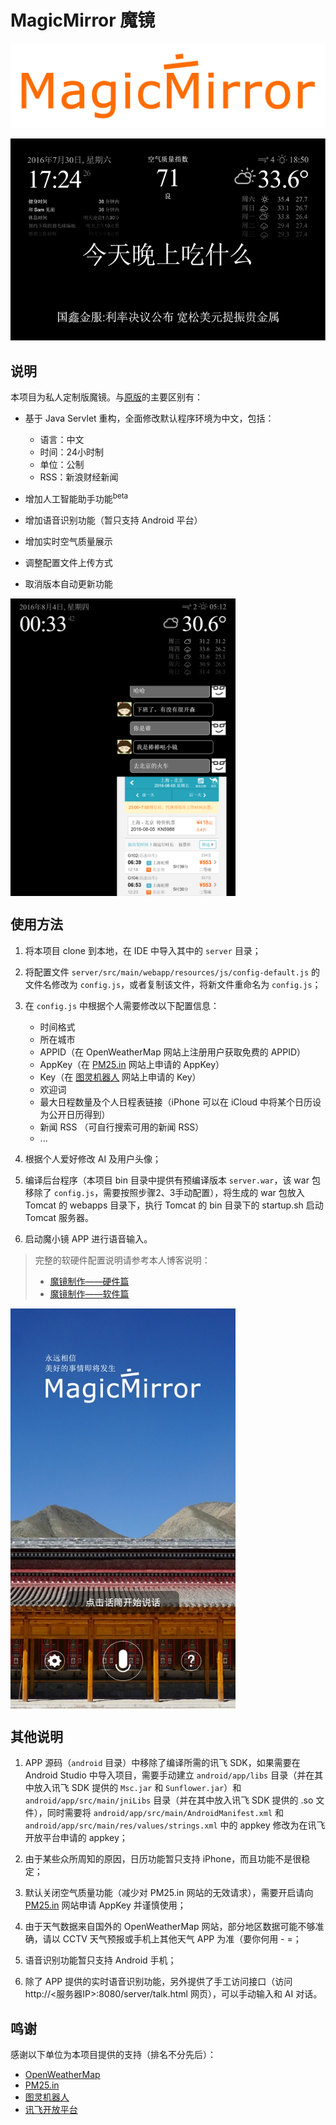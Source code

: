 MagicMirror 魔镜
===========

![logo](pics/logo_git_o.png)

![v0.2](pics/v0.2.png)


## 说明

本项目为私人定制版魔镜。与[原版](https://github.com/MichMich/MagicMirror)的主要区别有：

- 基于 Java Servlet 重构，全面修改默认程序环境为中文，包括：
	- 语言：中文
	- 时间：24小时制
	- 单位：公制
	- RSS：新浪财经新闻

- 增加人工智能助手功能<sup>beta</sup>

- 增加语音识别功能（暂只支持 Android 平台）

- 增加实时空气质量展示

- 调整配置文件上传方式

- 取消版本自动更新功能

<img src="pics/v0.3.png" width = "360" height = "476" alt="pic3" align=center />

## 使用方法

1. 将本项目 clone 到本地，在 IDE 中导入其中的 `server` 目录；

2. 将配置文件 `server/src/main/webapp/resources/js/config-default.js` 的文件名修改为 `config.js`，或者复制该文件，将新文件重命名为 `config.js`；

3. 在 `config.js` 中根据个人需要修改以下配置信息：
	- 时间格式
	- 所在城市
	- APPID（在 OpenWeatherMap 网站上注册用户获取免费的 APPID）
	- AppKey（在 [PM25.in](http://pm25.in/api_doc) 网站上申请的 AppKey）
	- Key（在 [图灵机器人](http://www.tuling123.com) 网站上申请的 Key）
	- 欢迎词
	- 最大日程数量及个人日程表链接（iPhone 可以在 iCloud 中将某个日历设为公开日历得到）
	- 新闻 RSS （可自行搜索可用的新闻 RSS）
	- ...

4. 根据个人爱好修改 AI 及用户头像；

5. 编译后台程序（本项目 bin 目录中提供有预编译版本 `server.war`，该 war 包移除了 `config.js`，需要按照步骤2、3手动配置），将生成的 war 包放入 Tomcat 的 webapps 目录下，执行 Tomcat 的 bin 目录下的 startup.sh 启动 Tomcat 服务器。

6. 启动魔小镜 APP 进行语音输入。

>完整的软硬件配置说明请参考本人博客说明：
>
>- [魔镜制作——硬件篇](http://weyo.me/pages/techs/magic-mirror-hardware/)
>- [魔镜制作——软件篇](http://weyo.me/pages/techs/magic-mirror-software/)

<img src="pics/screenshot.jpg" width = "360" height = "640" alt="pic4" align=center />

## 其他说明

1. APP 源码（`android` 目录）中移除了编译所需的讯飞 SDK，如果需要在 Android Studio 中导入项目，需要手动建立 `android/app/libs` 目录（并在其中放入讯飞 SDK 提供的 `Msc.jar` 和 `Sunflower.jar`）和 `android/app/src/main/jniLibs` 目录（并在其中放入讯飞 SDK 提供的 .so 文件），同时需要将 `android/app/src/main/AndroidManifest.xml` 和 `android/app/src/main/res/values/strings.xml` 中的 appkey 修改为在讯飞开放平台申请的 appkey；

2. 由于某些众所周知的原因，日历功能暂只支持 iPhone，而且功能不是很稳定；

3. 默认关闭空气质量功能（减少对 PM25.in 网站的无效请求），需要开启请向 [PM25.in](http://pm25.in/api_doc) 网站申请 AppKey 并谨慎使用；

4. 由于天气数据来自国外的 OpenWeatherMap 网站，部分地区数据可能不够准确，请以 CCTV 天气预报或手机上其他天气 APP 为准（要你何用 - =；

5. 语音识别功能暂只支持 Android 手机；

6. 除了 APP 提供的实时语音识别功能，另外提供了手工访问接口（访问 http://<服务器IP>:8080/server/talk.html 网页），可以手动输入和 AI 对话。

## 鸣谢

感谢以下单位为本项目提供的支持（排名不分先后）：

- [OpenWeatherMap](http://openweathermap.org/)
- [PM25.in](http://pm25.in/api_doc)
- [图灵机器人](http://www.tuling123.com)
- [讯飞开放平台](http://www.xfyun.cn/)

